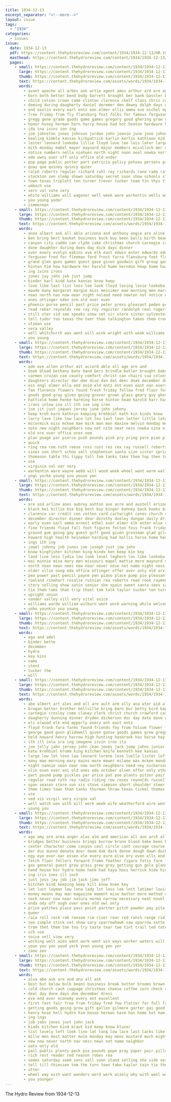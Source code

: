 ```yaml
---
title: 1934-12-13
excerpt_separator: "<!--more-->"
layout: issue
tags:
  - "1934"
categories:
  - issues
issue:
  date: 1934-12-13
  pdf: https://content.thehydroreview.com/content/1934/1934-12-13/HR-1934-12-13.pdf
  masthead: https://content.thehydroreview.com/content/1934/1934-12-13/masthead/HR-1934-12-13.jpg
  pages:
    - small: https://content.thehydroreview.com/content/1934/1934-12-13/small/HR-1934-12-13-01.jpg
      large: https://content.thehydroreview.com/content/1934/1934-12-13/large/HR-1934-12-13-01.jpg
      thumb: https://content.thehydroreview.com/content/1934/1934-12-13/thumbnails/HR-1934-12-13-01.jpg
      text: https://content.thehydroreview.com/assets/words/1934/1934-12-13/HR-1934-12-13-01.txt
      words:
        - avant apache all arbes ask artie agent amos arthur ard are age and adolph andy arling andrew able aaron arm adkins
        - born both better bend body barrett brought ber bank bassler bird bill ballot bonus boucher beck boys braly bea box books buyers blue blanch big band bert bobby business byrum best black bickell binger but beata back bands baptist barr been burg browne ben bailey bankhead busi barnes
        - child colson crown came clinton clarence chelf class chris county cartwright claire collier cha clyde cecil christian chappell cox charles cot cobb christmas chas couch cope come city cotton chet cattle cutler close charlie college channell church cyril
        - deming during daugherty daniel deremer den dewey dolph days ditmore don dungan day done detweiler doyle doffing doole daughter davis december dan duce dey dunithan dennis
        - end eastin every earl entz ean elmer ellis emma eve eichel epperly
        - free friday from fly flansburg fost folks fer famous ferguson fillmore fam fairly fox fields force few for friends fell felton floyd franc frost found frazier frida fleishman fred former files first farm fort frank
        - gregg gene grade goods game games gregory good ghering grow goes greggs gerry gilmore glee genevieve grand glenn george guest grover gave graham given grant
        - honor hosey herman horn harry house had hot heaton hardware has hatfield holiday henry homa heineman holsopple hydro homer herb hafer her hume howard hell hamilton herndon high held
        - ida ina ivins ion ing
        - joe johnston jones johnson jordan john jeanie june jone johnny jennings
        - keeling kimble kansas kirkpatrick karlin kerlin kathleen kid king keene ken kellar
        - lester leonard lookeba lillie lloyd love lee lois later large last learned live lottie loze late lake life left lane light little lucky leveque low lease lemon
        - mith monday mabel mayer maynard major members mccullock mer made mary must mers mauk more marvin may men mckee miller march matter martha money mills marsh much many man mar miss masse miles monsey
        - notice numbers nella niehues north night noon neal nowka norton names new nachtigall necessary nees near neil not news ness newton noel now name nen
        - ode owns over off only office old onder
        - pop page public potter part patricia policy poteau persons pankratz person pro pound phyllis pitzer people patterson peter pat piano pete place present president peden
        - quay que quiney quincy quier
        - ralph roberts regular richard ruhl rey richards rano rade rather robert royal reber reading ruth roll running ridenour ran raetz rowland rigg roy ras rose rate robertson red register ranch
        - stockton sen slemp shown saturday secret soon show schools stroke score state seems story schantz scarth scott sparks seamans short say starring slagell small store sunday sale strong she son second smith sines spor season sevier street sherman side solo south shed set shaw school song sch shanks signs
        - town texas triplett ten turner trevor tucker team tin thys tickel thurs the take them theo taylor talk teach ting takes trip tonga thomason treat tal tomlin ton thiessen tax
        - umbach use
        - vern val vote very
        - white williams will wagoner well week ware warkentin wells weatherford war with winter wilson waldroup worth went wink warde walk west walt wayne wonder word won was weeks weasel want william win
        - you young yoder
        - zimmerman
    - small: https://content.thehydroreview.com/content/1934/1934-12-13/small/HR-1934-12-13-02.jpg
      large: https://content.thehydroreview.com/content/1934/1934-12-13/large/HR-1934-12-13-02.jpg
      thumb: https://content.thehydroreview.com/content/1934/1934-12-13/thumbnails/HR-1934-12-13-02.jpg
      text: https://content.thehydroreview.com/assets/words/1934/1934-12-13/HR-1934-12-13-02.txt
      words:
        - anna albert ask all able arizona and anthony angie are aline
        - ben bring bert basket business buck buy been balls birth beadle big bowls ber baby butcher beck bonnie but
        - canyon city caddo can clyde cake christmas church carnegie calenda cedar cattle corbett came claude coleman carver cogar cecil charlie colony county
        - done daughter during does day dick days dinner
        - ever every evelyn eakins eve elk east edwin enter edwards edgar ernest even
        - ferguson fred for fleeman ford frost farra flansburg foot flower friends fin folsom fill front feller from flo found forget friday farm folks
        - grand glen guns games guest gave given goodwin gift group genevieve george griffin
        - hinton him how hardware her harold hume herndon heap home hazel holy head hugh hand hart has helmuth had hydro
        - ing ivins irons
        - jones joy john job just jump
        - kinder karl kidd kate kansas know keep
        - love like last list less lee look lloyd loving lovie lookeba let little lake lea lena
        - maude many margaret margie miss messimer mae morning men marsh man mond molett monday more most
        - news north nas now near night noland need newton not notice nice
        - ones ottinger oden orm old over oven
        - phoenix purse pencil past price peter press pleasant peden per precious pen present pretty prier patterson
        - read reber reynolds ree ray roy register randolph real rogers rose repp ross
        - still ster sid see speaks snow set sir store sister sylvester self sun savior school sons saturday seems seifert sunday stands stover
        - tell tudor too texas the teer than talkington takes them tree tink tom tucker
        - utzman use
        - vera valley
        - well whitchurch was went will wink wright with weak williams waffle weldon weatherford ware while weeks work water wildman wyatt week
        - you young
    - small: https://content.thehydroreview.com/content/1934/1934-12-13/small/HR-1934-12-13-03.jpg
      large: https://content.thehydroreview.com/content/1934/1934-12-13/large/HR-1934-12-13-03.jpg
      thumb: https://content.thehydroreview.com/content/1934/1934-12-13/thumbnails/HR-1934-12-13-03.jpg
      text: https://content.thehydroreview.com/assets/words/1934/1934-12-13/HR-1934-12-13-03.txt
      words:
        - ade ave allen arthur ast accord able all age are and
        - book blood bethany bate band bers brindle butler brought baby boucher break bank best boys betty bring been bry balls bin bill ball billy billie better box but block bies blue business browne bay big bickell bear bethel back bom
        - carmen cruzan coe county comfort christ can chairs cua colony carri cottey cler cattle crosswhite cole cause creek carnegie crawford calle cox cant christmas case cera car charles claus carruth corners channell change cotton crank cutter chest collison corn cor chee course credit cousin cash clinton cry
        - daughters director dar dee dise dan dat deer doak december doing day doll dad daughter decker dewitt don dance dorris dinner dora dear days dorothy deere date
        - ess engl elmer ella end enid eld entz ent even east ean every eugene elm ead eldon english
        - fae florence flowers found fresh friday fellow fred floor for ferguson famous fast fair few ford farm from fable fam frances floyd
        - goods good gray given going grover grown glass geary guy ghost guess gene george grade gare grace gilchrist grady green grills
        - hatfield home henke harding horse hinton head harold harr harris hamilton hudson hey had heidebrecht hang hae heart hubbard hest high her homes hydro has honor heads hoe
        - irons inlow ina ill ith ise ing iron
        - joe jit just jaques jersey june john johnny
        - keep kreh kare kathryn keeping krehbiel kath kin kinds know
        - larry lave like low lace lot lou last leon letter little lately left lens labron loretta leta lad lenora lloyd lister let
        - mccormick miss mckee mae mick man mon maxine melvin monday motto mia margery milk martins may mals miles might most moe maguire mies model mate mare mildred mapel mules mis much mule mond made miller many mound martin mattie mower
        - note new night neighbors now not nite neat ness nowka nina niehues ner north nas news
        - old ore over office ores oom
        - plan poage par pierce push pounds pink pry pring pare pian pick pearl pure paul pope public paper past peat
        - quick
        - ring rea rom ruth reese ross rust res rex ray russell robertson roll rake roy ree rockers red rial row roan reading reems riley room raye
        - sines son short schoo sell stephenson santa size sister spring sells standard sons single see service sunday sparks sewing store sale stalk scott sit starts sleet shelton sat sandy stout sun share saw sante sunda six seems still shove saturday say school slice stocking
        - thomason table thi tippy tall tom tanks take them top then teacher tindall thao tiny too tome tata talkington the try tant
        - use
        - virginia val var very
        - warkentin ware wayne webb will wood week wheel want worm wall went way wan wells weatherford wagon weight weeks wanda well with weather wane williams willie walter wife wich was
        - yogi yorke young you youse yen
    - small: https://content.thehydroreview.com/content/1934/1934-12-13/small/HR-1934-12-13-04.jpg
      large: https://content.thehydroreview.com/content/1934/1934-12-13/large/HR-1934-12-13-04.jpg
      thumb: https://content.thehydroreview.com/content/1934/1934-12-13/thumbnails/HR-1934-12-13-04.jpg
      text: https://content.thehydroreview.com/assets/words/1934/1934-12-13/HR-1934-12-13-04.txt
      words:
        - are aid arline anes aubrey ashton ave acre and austell arizona all albus
        - black bei billie bie big best buy binger bahney back books bank balts bring been bill buff begin bulls bonus baby barrett bryan becker bibles ben but box business battle
        - clarence car credit con cotton card cartwright cones church contes charles chairs county comes call came choice close city chamber candies christina carl clinton crews christ caddo chism cousin cattle cant cane claus class coffee clair caller cosner christmas come cash can cai claire curtis colony
        - december director dinner dear dorothy dooley dungan daily drilling dam down detweiler dun death done ditmore date daughters doing desire daughter deep days donna derrick day due
        - early even earl emma ernest ethel ever elmer elk enter else elinor ean every
        - fine friends floyd fall foot figures felton foss frank friday fields folks foster finger full farm fever fiscal fred fost ford frances flock for found from flansburg fray finley fellow few face finder first forget
        - ground gue going gay guest gift good given gressman glad gilchrist getting gone gold glidewell gan grady geary grand gard
        - howard high health heineman harding had hollis horse home hen hydro heart hair haffner hose homer harper heine hubert henry haggard holderman hafer hope her held has heads herndon hens harry hammer half house
        - ings ith ing
        - jewel johnny job jones joe joseph just jow john
        - know kingfisher kitchen king kinds ken keep kin key
        - land line less lydia low look level leghorn los like lookeba last liner large leonard levi lodge lovely leath light leas
        - mai minnie mixa mary men missouri mapel mattie more maynard millin mound mcfarlin mill mcbride may members main mile mat master mills melton mas memory moran man marvin mack mcdonald mule monday many music made miller miss market mason
        - north noon news nees new near never nose not name night ness nice nicely norman
        - older ollie oung oda office ottinger offer over only old orville
        - peo power past pencil payne pen piano place pump pie pleasant pack pennington phoenix prayer pitzer present price pins pound point potter per
        - rowland rinehart rosalie russian rea roberts read rook raymond ready robertson reuben ring roof ried ranch roy regular
        - story selling show satin senior she spain sweet santa sees salari street shipp side sale silk stock sylvester see stocking stem stamps size store smith say sad standard strong sick style state saturday set special still seal sat service sam sal sewing spor sau small schools slagell scripture surprise son supper seber soon sunda states sunday speak school sturdy smiling shown
        - tie them tams than trip thoel tom talk taylor tucker ten tures tickell triplett train teacher take tiny test too ture the tears trevor
        - upright union
        - vander valley vill very vital voice
        - williams warde william wilburn went work warning while welcome walter well winter wesley won wage worth west warren with waller week was will working wells wheat white weeks wife write
        - yoho younkin you young
    - small: https://content.thehydroreview.com/content/1934/1934-12-13/small/HR-1934-12-13-05.jpg
      large: https://content.thehydroreview.com/content/1934/1934-12-13/large/HR-1934-12-13-05.jpg
      thumb: https://content.thehydroreview.com/content/1934/1934-12-13/thumbnails/HR-1934-12-13-05.jpg
      text: https://content.thehydroreview.com/assets/words/1934/1934-12-13/HR-1934-12-13-05.txt
      words:
        - aga and adel
        - binder bette
        - december
        - hydro
        - key kins
        - name
        - stent
        - tucker the
        - will
    - small: https://content.thehydroreview.com/content/1934/1934-12-13/small/HR-1934-12-13-06.jpg
      large: https://content.thehydroreview.com/content/1934/1934-12-13/large/HR-1934-12-13-06.jpg
      thumb: https://content.thehydroreview.com/content/1934/1934-12-13/thumbnails/HR-1934-12-13-06.jpg
      text: https://content.thehydroreview.com/assets/words/1934/1934-12-13/HR-1934-12-13-06.txt
      words:
        - abe albert art ales and all are ault arm ally ana ater aid alta aim asi adams
        - brogan better brother bellville bring barn bur betty bird baptist blue black bill boys bales back business blum brown body beulah been bobbie beryl burrell brim burner blackwell bankhead bull bishop bay brittain bible blood but
        - carnegie crosley come claney clerk christ church crawford car chair card colony christian christmas carney cotton claude cattle chairs chase cope clinton class college cedar cordell clair cousin crissman clark credit carman came city
        - daugherty dunning dinner dryden dickerson doc day date dave days darko dresser dans dockery dan davis december death doe ditmore dunnington dowell daniel delay dale david daughter
        - eli elwood elk end epperly every ent east entz
        - floyd frank fara farms found friends foy from folsom flower foss fresh fine fail flowers friday farm forrest forget full fry foot for frys fleenor fera few forward farrell fox fall
        - george good gunn glidewell given goose goods games grew gregg getting graham going
        - held howard henry harrow high hunting hasbrook has horse hay head hands hunt hicks hastings hydro how her herndon home had hesser
        - ith ill iola ira ing imogene irvin iron ita
        - joe jolly jahn jersey john jean jones jack jump johns junior jim
        - kate krehbiel krumm king kitchen knife kenneth kee kansas
        - large low let love laa leonard lorene lose luella lister loft long last living leedy learn left lucian leather little
        - many mae morning mary mains more mower milwee max mckee monday miles made mules mail much messimer milk miller may mis market mclemore mate mitchell men mare magazine mavis miss mabel
        - night nannie noon near now north neighbors need ney nickerson ness note new news name
        - olin oven over oni old ones oda october olsen offer only otha ona
        - part pound pump pickles par price pat poe plants pitzer pair pack present pankratz public pass prairie past
        - regular road ruth rey radio riding row roses reynolds russell riggs red range rhoads rockers roy ralston room reva randolph richard
        - span season store sun sis stove simpson short shoulder steer seem sister sale sell she speaker south stream special sick size surprise smith school stands stretch spain seger sunday smooth shape stock shown still scott selling staples soon strong saturday slagell switzer sam sincere slabaugh ship son speech set step
        - them times town than tanks thurman throw texas tickel thomas trom theron the too ton table teacher
        - use
        - ved vis virgil very virgie val
        - well watch was with will work week wife weatherford wire went williams wilson working worn willian west woo wee
        - young you
    - small: https://content.thehydroreview.com/content/1934/1934-12-13/small/HR-1934-12-13-07.jpg
      large: https://content.thehydroreview.com/content/1934/1934-12-13/large/HR-1934-12-13-07.jpg
      thumb: https://content.thehydroreview.com/content/1934/1934-12-13/thumbnails/HR-1934-12-13-07.jpg
      text: https://content.thehydroreview.com/assets/words/1934/1934-12-13/HR-1934-12-13-07.txt
      words:
        - ago amy are area anger alas alm and american all ave arch ally apt ale aga alar apon
        - bridges better business brings burrow bruno blood bake been brought bee back began band buck bay burn but belong black both buy bergh bow bing bott brash big ber bis brad bottom bonet border bond bank bak beck blank boots body
        - center character come canyon cool circle cant courage course chea cot can comin cat craft cain clark came cedars corner comer cause comfort cave clay cluster colonel con change church cate camp
        - der dus dunno donate door doom dak dark donne dough down duck dow deal dragon doane daily dust dee doubt den dress does double
        - egy eye ever ear essen ele every eure else ery even ells end
        - fetch floor fellers forward frame feather figaro fotis fare fire feller falter for from far first few found fight fast full freedom fin front fear fine felt fears fer flash falling
        - gas general guest grow grass grew grey getting gun gola glance grave gravel gray group guns gain gogo gosh grab giel good gone gash grove gan goes gears
        - hand house hor hydro home hank had haya hass herrick hide high helen heard hour hes hurry heart horse hind handsome herricks hun haak hold hed halt huge hands huh him haste helps handle health head half halter howd has hee hell hae happy how hays hack her howe
        - ing iris ines ill inch
        - just joss jay job jim jack jims jeff
        - kitchen kind keeping keep kill know knee key
        - let lust layman low lena lady lot less lek lett latimer louis linen ledger life look line lender light lind large left loyal lame long later leena love like laughter law lincoln little
        - money means may man magazine moment mise matter more method mat mac most mineral might miss must many men miles mile made mar macht mask memory mae mel mall min
        - neck never now near natura norma narrow necessary neat novel nip not nies
        - onda ody off ough over ones old owl only
        - price patches place pass point partner pitch powder pay pita post promise plan person pack perfect persons pie progar
        - queer
        - raia roll rock rab ransom rim river rear red ranch range riding robbers round running rush rope ran rest rakes rather rode rider rich roost
        - see simple stick set show sary sparrowhawk saw sparrow sette shoulders silence such sat stops smile square six steep sister stitch star shore strode soon strike stole stand sony seen seat strength sala say suit self ster soda she smell slocum said sank shoot slicker sult service save sum smooth street standing shown swift
        - trom thet them toe too try taste tear tae tint trail ted tate trick tse times then terrace telling tonic trigger tod than trees ture toward trust terrible thad thing take tone tones turn tho thie tell tee thee the
        - uch use
        - voice vell view very
        - working wolt wien want work went win ways worker waters will while white way walk wood worlds walla wat wal was wall willin wear wonder well with water why wish wait
        - youn you yon youd york yvon young yen yer
        - zane zen
    - small: https://content.thehydroreview.com/content/1934/1934-12-13/small/HR-1934-12-13-08.jpg
      large: https://content.thehydroreview.com/content/1934/1934-12-13/large/HR-1934-12-13-08.jpg
      thumb: https://content.thehydroreview.com/content/1934/1934-12-13/thumbnails/HR-1934-12-13-08.jpg
      text: https://content.thehydroreview.com/assets/words/1934/1934-12-13/HR-1934-12-13-08.txt
      words:
        - alva abe ask are and ana all ash
        - best but below bulk beans business break butter brooms brown bologna black boys bet box been bridge bring brush bead belts body backs bath buy better bros baby
        - cold church cash coppage christmas cheese coffee corn check county can chair candies colo come columbus comb chairs con collier cases cure churches
        - deal day done days doe december dress
        - eve end ever economy every ent excellent
        - first fast fair free from friday fred few flatter for full favor fall fore fancy friends fill far
        - getting goods going grow gift gallon gilmore garter gai good gate given glover glad garvey
        - henry hose hell hydro him house herman harm has home hot ham head hard had hand how
        - ing ings
        - job jobs jones just john jack
        - kinds kitchen kind kraut kid keep know kluver
        - list lovely left look lino lat long low lace last lacks like line lodge life
        - mille men most matter mule monday may mens mustard much might milk merchant miss mer money many mandy more made man
        - new now never north nov ness news not name neighbor
        - oats only old
        - pail public plenty peck pie pounds pepe pray paper pair pillow powder people place person phe pick per pepper peaches painting pork pound pull purchase
        - rich rest reader red reason robes rea
        - seems saturday seem sons sell soon stand selling she side service sugar shirts standard stock silk see size sleep special stamp store schools such smith shown
        - tell till thiessen tom the turn town take taylor tain tie then talk than table throw ten turns too ties them thing
        - utter
        - wheel way wish want wonders word work wisely why with wool worth was white weather win wie weak wonder write week well will willing
        - you younger
---
```


The Hydro Review from 1934-12-13

<!--more-->

